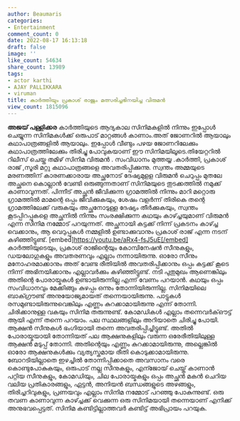 ```yaml
---
author: Beaumaris
categories:
- Entertainment
comment_count: 0
date: 2022-08-17 16:13:18
draft: false
image: ''
like_count: 54634
share_count: 13989
tags:
- actor karthi
- AJAY PALLIKKARA
- viruman
title: കാർത്തിയും പ്രകാശ് രാജും മത്സരിച്ചഭിനയിച്ച വിരുമൻ
view_count: 1815096
---
```


**അജയ് പള്ളിക്കര** കാർത്തിയുടെ ആദ്യകാല സിനിമകളിൽ നിന്നും ഇപ്പോൾ ചെയ്യുന്ന സിനിമകൾക്ക് ഒരുപാട് മാറ്റങ്ങൾ കാണാം.അത്‌ ജോണറിൽ ആയാലും കഥാപാത്രങ്ങളിൽ ആയാലും. ഇപ്പോൾ വീണ്ടും പഴയ ജോണറിലേക്കും കഥാപാത്രത്തിലേക്കും തിരിച്ചു പോവുകയാണ് ഈ സിനിമയിലൂടെ.തിയേറ്ററിൽ റിലീസ് ചെയ്ത തമിഴ് സിനിമ വിരുമൻ . സംവിധാനം മുത്തയ്യ .കാർത്തി, പ്രകാശ് രാജ് ,സൂരി മറ്റു കഥാപാത്രങ്ങളെ അവതരിപ്പിക്കുന്നു. സ്വന്തം അമ്മയുടെ മരണത്തിന് കാരണക്കാരായ അച്ഛനോട് ദേഷ്യമുളള വിരുമൻ ചെറുപ്പം മുതലേ അച്ഛനെ കൊല്ലാൻ വേണ്ടി ഒരുങ്ങുന്നതാണ് സിനിമയുടെ തുടക്കത്തിൽ നമുക്ക് കാണാവുന്നത്. പിന്നീട് അച്ഛൻ ജീവിക്കുന്ന ഗ്രാമത്തിൽ നിന്നും മാറി മറ്റൊരു ഗ്രാമത്തിൽ മാമന്റെ ഒപ്പം ജീവിക്കുകയും, ശേഷം വളർന്ന് തിരികെ തന്റെ ഗ്രാമത്തിലേക്ക് വരുകയും അച്ഛനോടുള്ള ദേഷ്യം തീർക്കുകയും, സ്വന്തം കൂടപ്പിറപ്പുകളെ അച്ഛനിൽ നിന്നും സംരക്ഷിക്കുന്ന കഥയും കാഴ്ച്ചയുമാണ് വിരുമൻ എന്ന സിനിമ നമ്മോട് പറയുന്നത്. അച്ഛനായി കട്ടക്ക് നിന്ന് പ്രകടനം കാഴ്ച്ച വെക്കാനും, ആ വെറുപ്പുകൾ നമ്മളിൽ ഉണ്ടാക്കുവാനും പ്രകാശ് രാജ് എന്ന നടന് കഴിഞ്ഞിട്ടുണ്ട്. [embed]https://youtu.be/aRx4-fsJ5uE[/embed] കാർത്തിയുടെയും, പ്രകാശ് രാജിന്റെയും കോമ്പിനേഷൻ സീനുകളും, ഡയലോഗുകളും അവതരണവും എല്ലാം നന്നായിരുന്നു. ഓരോ സീനും മനോഹരമാക്കാനും അത്‌ വേണ്ട രീതിയിൽ അവതരിപ്പിക്കാനും ഒപ്പം കട്ടക്ക് കൂടെ നിന്ന് അഭിനയിക്കാനും എല്ലാവർക്കും കഴിഞ്ഞിട്ടുണ്ട്. നടി പുതുമുഖം ആണെങ്കിലും അതിന്റെ പോരായ്മകൾ ഉണ്ടായിരുന്നില്ല എന്ന് വേണം പറയാൻ. കഥയും ഒപ്പം സംവിധാനവും മേക്കിങ്ങും കുഴപ്പം ഒന്നും തോന്നിയിരുന്നില്ല. സിനിമയിലെ ബാക്ഗ്രൗണ്ട് അനുയോജ്യമായത് തന്നെയായിരുന്നു. പാട്ടുകൾ രസമുണ്ടായിരുന്നുവെങ്കിലും എണ്ണം കുറക്കാമായിരുന്നു എന്ന് തോന്നി. ചിരിക്കാനുള്ള വകയും സിനിമ തരുന്നുണ്ട്. കോമഡികൾ എല്ലാം തന്നെവർക്ഔട്ട് ആയി എന്ന് തന്നെ പറയാം. പല സ്ഥലങ്ങളിലും അറിയാതെ ചിരിച്ചു പോയി. ആക്ഷൻ സീനുകൾ ഭംഗിയായി തന്നെ അവതരിപ്പിച്ചിട്ടുണ്ട്. അതിൽ പോരായ്മയായി തോന്നിയത് പല ആക്ഷനുകളിലും വരുന്ന ഒരേരീതിയിലുള്ള ആക്ഷൻ മടുപ്പ് തോന്നി. അതിന്റെയും എണ്ണം കുറക്കാമായിരുന്നു, അല്ലെങ്കിൽ ഓരോ ആക്ഷനുകൾക്കും വ്യത്യസ്തമായ രീതി കൊടുക്കാമായിരുന്നു. ബോറടിയില്ലാതെ ഇഴച്ചിൽ തോന്നിപ്പിക്കാതെ അവസാനം വരെ കൊണ്ടുപോകുകയും, ഒരുപാട് നല്ല സീനുകളും, എന്ജോയ് ചെയ്ത് കാണാൻ പറ്റിയ സീനുകളും, കോമഡിയും, ചില പോരായ്മകളും ഒപ്പം അച്ഛൻ മകൻ ചെറിയ വലിയ പ്രതികാരങ്ങളും, ഏട്ടൻ, അനിയൻ ബന്ധങ്ങളുടെ അഴങ്ങളും, തിരിച്ചറിവുകളും, പ്രണയവും എല്ലാം സിനിമ നമ്മോട് പറഞ്ഞു പോകുന്നുണ്ട്. ഒരു തവണ കാണാവുന്ന കാഴ്ച്ചക്ക്‌ വെക്കുന്ന ഒരു സിനിമയായി തന്നെയാണ് എനിക്ക് അനുഭവപ്പെട്ടത്. സിനിമ കണ്ടിട്ടില്ലാത്തവർ കണ്ടിട്ട് അഭിപ്രായം പറയുക.